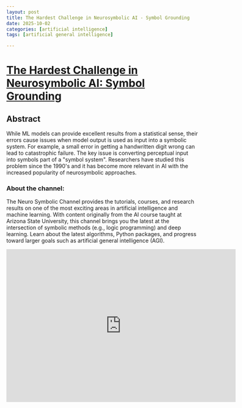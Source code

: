 ```yaml
---
layout: post
title: The Hardest Challenge in Neurosymbolic AI - Symbol Grounding
date: 2025-10-02
categories: [artificial intelligence]
tags: [artificial general intelligence]

---
```



# [The Hardest Challenge in Neurosymbolic AI: Symbol Grounding](https://www.youtube.com/watch?v=ZOIx08Wflqc)


## Abstract

While ML models can provide excellent results from a statistical sense, their errors cause issues when model output is used as input into a symbolic system.  For example, a small error in getting a handwritten digit wrong can lead to catastrophic failure.  The key issue is converting perceptual input into symbols part of a "symbol system".  Researchers have studied this problem since the 1990's and it has become more relevant in AI with the increased popularity of neurosymbolic approaches.

### About the channel:
The Neuro Symbolic Channel provides the tutorials, courses, and research results on one of the most exciting areas in artificial intelligence and machine learning.  With content originally from the AI course taught at Arizona State University, this channel brings you the latest at the intersection of symbolic methods (e.g., logic programming) and deep learning.  Learn about the latest algorithms, Python packages, and progress toward larger goals such as artificial general intelligence (AGI).


<iframe width="600" height="400" src="https://www.youtube.com/embed/ZOIx08Wflqc?si=1PFrIA27g_BXX0WN" title="YouTube video player" frameborder="0" allow="accelerometer; autoplay; clipboard-write; encrypted-media; gyroscope; picture-in-picture; web-share" referrerpolicy="strict-origin-when-cross-origin" allowfullscreen></iframe>